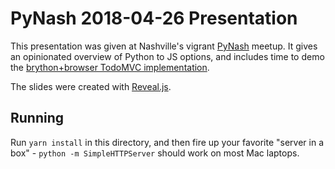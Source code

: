 # PyNash 2018-04-26 Presentation

This presentation was given at Nashville's vigrant [PyNash](http://pynash.org/) meetup.  It gives an opinionated overview of Python to JS options, and includes time to demo the [brython+browser TodoMVC implementation](../brython+browser).

The slides were created with [Reveal.js](https://github.com/hakimel/reveal.js).

## Running

Run `yarn install` in this directory, and then fire up your favorite "server in a box" - `python -m SimpleHTTPServer` should work on most Mac laptops.
